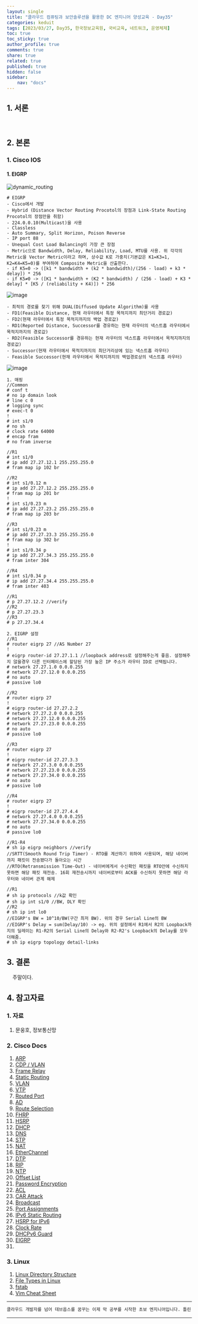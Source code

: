 ```yaml
---
layout: single
title: "클라우드 컴퓨팅과 보안솔루션을 활용한 DC 엔지니어 양성교육 - Day35"
categories: keduit
tags: [2023/03/27, Day35, 한국정보교육원, 국비교육, 네트워크, 운영체제]
toc: true
toc_sticky: true
author_profile: true
comments: true
share: true
related: true
published: true
hidden: false
sidebar: 
    nav: "docs"
---
```


## 1. 서론     

&nbsp;&nbsp;&nbsp;&nbsp;

## 2. 본론     

### 1. Cisco IOS   

#### 1. EIGRP   

![dynamic_routing](https://user-images.githubusercontent.com/124491456/227813515-05553f6b-0a40-423d-be94-e554d3574d88.png)

```
# EIGRP
- Cisco에서 개발
- Hybrid (Distance Vector Routing Procotol의 장점과 Link-State Routing Procotol의 장점만을 취함)
- 224.0.0.10(Multicast)을 사용
- Classless
- Auto Summary, Split Horizon, Poison Reverse
- IP port 88
- Unequal Cost Load Balancing이 가장 큰 장점
- Metric으로 Bandwidth, Delay, Reliability, Load, MTU를 사용. 위 각각의 Metric을 Vector Metric이라고 하며, 상수값 K로 가중치(기본값은 K1=K3=1, K2=K4=K5=0)를 부여하여 Composite Metric을 산출한다.
- if K5=0 -> ([k1 * bandwidth + (k2 * bandwidth)/(256 - load) + k3 * delay]) * 256
- if K5≠0 -> ([K1 * bandwidth + (K2 * bandwidth) / (256 - load) + K3 * delay] * [K5 / (reliability + K4)]) * 256
```

![image](https://user-images.githubusercontent.com/124491456/227823916-a727c06d-2f59-476e-9d0c-9753e88d240f.png)

```
- 최적의 경로를 찾기 위해 DUAL(Diffused Update Algorithm)를 사용
- FD1(Feasible Distance, 현재 라우터에서 특정 목적지까지 최단거리 경로값)
- FD2(현재 라우터에서 특정 목적지까지의 백업 경로값)
- RD1(Reported Distance, Successor를 경유하는 현재 라우터의 넥스트홉 라우터에서 목적지까지의 경로값)
- RD2(Feasible Successor를 경유하는 현재 라우터의 넥스트홉 라우터에서 목적지까지의 경로값)
- Successor(현재 라우터에서 목적지까지의 최단거리상에 있는 넥스트홉 라우터)
- Feasible Successor(현재 라우터에서 목적지까지의 백업경로상의 넥스트홉 라우터)
```

![image](https://user-images.githubusercontent.com/124491456/227815582-64285384-8cee-4bfe-bca6-f83dd732e4c7.png)

```
1. 매핑
//Common
# conf t
# no ip domain look
# line c 0
# logging sync
# exec-t 0
!
# int s1/0
# no sh
# clock rate 64000
# encap fram
# no fram inverse

//R1
# int s1/0
# ip add 27.27.12.1 255.255.255.0
# fram map ip 102 br

//R2
# int s1/0.12 m
# ip add 27.27.12.2 255.255.255.0
# fram map ip 201 br
!
# int s1/0.23 m
# ip add 27.27.23.2 255.255.255.0
# fram map ip 203 br

//R3
# int s1/0.23 m
# ip add 27.27.23.3 255.255.255.0
# fram map ip 302 br
!
# int s1/0.34 p
# ip add 27.27.34.3 255.255.255.0
# fram inter 304

//R4
# int s1/0.34 p
# ip add 27.27.34.4 255.255.255.0
# fram inter 403

//R1
# p 27.27.12.2 //verify
//R2
# p 27.27.23.3
//R3
# p 27.27.34.4

2. EIGRP 설정
//R1
# router eigrp 27 //AS Number 27
!
# eigrp router-id 27.27.1.1 //loopback address로 설정해주는게 좋음. 설정해주지 않을경우 다른 인터페이스에 할당된 가장 높은 IP 주소가 라우터 ID로 선택됩니다.
# network 27.27.1.0 0.0.0.255
# network 27.27.12.0 0.0.0.255
# no auto
# passive lo0

//R2
# router eigrp 27
!
# eigrp router-id 27.27.2.2
# network 27.27.2.0 0.0.0.255
# network 27.27.12.0 0.0.0.255
# network 27.27.23.0 0.0.0.255
# no auto
# passive lo0

//R3
# router eigrp 27
!
# eigrp router-id 27.27.3.3
# network 27.27.3.0 0.0.0.255
# network 27.27.23.0 0.0.0.255
# network 27.27.34.0 0.0.0.255
# no auto
# passive lo0

//R4
# router eigrp 27 
!
# eigrp router-id 27.27.4.4
# network 27.27.4.0 0.0.0.255
# network 27.27.34.0 0.0.0.255
# no auto
# passive lo0

//R1-R4
# sh ip eigrp neighbors //verify
//SRTT(Smooth Round Trip Timer) - RTO를 계산하기 위하여 사용되며, 해당 네이버까지 패킷이 전송됐다가 돌아오는 시간
//RTO(Retransmission Time-Out) - 네이버에게서 수신확인 패킷을 RTO안에 수신하지 못하면 해당 패킷 재전송. 16회 재전송시까지 네이버로부터 ACK를 수신하지 못하면 해당 라우터와 네이버 관계 해제

//R1
# sh ip protocols //k값 확인
# sh ip int s1/0 //BW, DLY 확인
//R2
# sh ip int lo0
//EIGRP's BW = 10^10/BW(구간 최저 BW). 위의 경우 Serial Line의 BW
//EIGRP's Delay = sum(Delay/10) -> eg. 위의 설정에서 R1에서 R2의 Loopback까지의 딜레이는 R1-R2의 Serial Line의 Delay와 R2-R2's Loopback의 Delay를 모두 더해줌.
# sh ip eigrp topology detail-links
```





















## 3. 결론     

&nbsp;&nbsp;&nbsp;&nbsp;주말이다.

## 4. 참고자료   

### 1. 자료

1. 문웅호, 정보통신망   

### 2. Cisco Docs

1. [ARP](https://www.cisco.com/c/en/us/td/docs/ios-xml/ios/ipaddr_arp/configuration/15-s/arp-15-s-book/Configuring-Address-Resolution-Protocol.html)   
2. [CDP / VLAN](https://www.cisco.com/c/en/us/td/docs/ios-xml/ios/cdp/configuration/15-mt/cdp-15-mt-book/nm-cdp-discover.html)   
3. [Frame Relay](https://www.cisco.com/c/en/us/support/docs/wan/frame-relay/16563-12.html)   
4. [Static Routing](https://www.cisco.com/c/en/us/td/docs/switches/datacenter/nexus3000/sw/unicast/503_u1_2/nexus3000_unicast_config_gd_503_u1_2/l3_route.html)   
5. [VLAN](https://www.cisco.com/c/en/us/td/docs/switches/datacenter/sw/5_x/nx-os/layer2/configuration/guide/Cisco_Nexus_7000_Series_NX-OS_Layer_2_Switching_Configuration_Guide_Release_5-x_chapter4.html)   
6. [VTP](https://www.cisco.com/c/en/us/support/docs/lan-switching/vtp/10558-21.html)   
7. [Routed Port](https://www.ciscopress.com/articles/article.asp?p=2990405&seqNum=4)   
8. [AD](https://www.cisco.com/c/en/us/support/docs/ip/border-gateway-protocol-bgp/15986-admin-distance.html)   
9. [Route Selection](https://www.cisco.com/c/en/us/support/docs/ip/enhanced-interior-gateway-routing-protocol-eigrp/8651-21.html)   
10. [FHRP](https://www.cisco.com/c/en/us/td/docs/ios-xml/ios/ipapp_fhrp/configuration/xe-16/fhp-xe-16-book/fhp-hsrp-mgo.html)   
11. [HSRP](https://www.cisco.com/c/en/us/support/docs/ip/hot-standby-router-protocol-hsrp/9234-hsrpguidetoc.html)   
12. [DHCP](https://www.cisco.com/c/en/us/td/docs/ios-xml/ios/ipaddr_dhcp/configuration/15-sy/dhcp-15-sy-book/config-dhcp-server.html)   
13. [DNS](https://www.cisco.com/c/en/us/td/docs/ios-xml/ios/ipaddr_dns/configuration/15-mt/dns-15-mt-book/dns-config-dns.html)   
14. [STP](https://www.cisco.com/c/en/us/td/docs/ios-xml/ios/lanswitch/configuration/xe-16/lanswitch-xe-16-book/lsw-span-tree-prot.html)   
15. [NAT](https://www.cisco.com/c/en/us/td/docs/ios-xml/ios/ipaddr_nat/configuration/15-mt/nat-15-mt-book/iadnat-addr-consv.html)   
16. [EtherChannel](https://www.cisco.com/c/en/us/support/docs/lan-switching/etherchannel/98469-ios-etherchannel.html)   
17. [DTP](https://www.ciscopress.com/articles/article.asp?p=2181837&seqNum=8)   
18. [RIP](https://www.cisco.com/c/en/us/td/docs/ios-xml/ios/iproute_rip/configuration/15-mt/irr-15-mt-book/irr-cfg-info-prot.html)   
19. [NTP](https://www.cisco.com/c/en/us/td/docs/switches/lan/catalyst4000/8-2glx/configuration/guide/ntp.html)   
20. [Offset List](https://www.cisco.com/c/en/us/support/docs/ip/enhanced-interior-gateway-routing-protocol-eigrp/13673-14.html#modifycompositemetric)   
21. [Password Encryption](https://www.cisco.com/c/en/us/support/docs/security-vpn/remote-authentication-dial-user-service-radius/107614-64.html)    
22. [ACL](https://www.cisco.com/c/en/us/support/docs/security/ios-firewall/23602-confaccesslists.html)   
23. [CAR Attack](https://www.cisco.com/c/ko_kr/support/docs/ios-nx-os-software/ios-software-releases-122-mainline/12764-car-rate-limit-icmp.pdf)   
24. [Broadcast](https://www.practicalnetworking.net/stand-alone/local-broadcast-vs-directed-broadcast/)   
25. [Port Assignments](https://www.cisco.com/en/US/docs/routers/access/800/850/software/configuration/guide/tcpports.html)   
26. [IPv6 Static Routing](https://www.cisco.com/c/en/us/td/docs/ios-xml/ios/iproute_pi/configuration/xe-16-10/iri-xe-16-10-book/ip6-route-static-xe.pdf)   
27. [HSRP for IPv6](https://www.cisco.com/c/en/us/td/docs/ios-xml/ios/ipapp_fhrp/configuration/15-sy/fhp-15-sy-book/HSRP-Global-IPv6-Address.html)   
28. [Clock Rate](https://community.cisco.com/t5/switching/clock-rate-on-routers/td-p/1896101)   
29. [DHCPv6 Guard](https://www.cisco.com/c/en/us/td/docs/ios-xml/ios/ipv6_fhsec/configuration/xe-16/ip6f-xe-16-book/ip6-dhcpv6-guard.html)   
30. [EIGRP](https://www.cisco.com/c/en/us/support/docs/ip/enhanced-interior-gateway-routing-protocol-eigrp/16406-eigrp-toc.html)   
31. 
    
    

### 3. Linux

1. [Linux Directory Structure](https://www.geeksforgeeks.org/linux-directory-structure/)   
2. [File Types in Linux](https://linuxconfig.org/identifying-file-types-in-linux)   
3. [fstab](https://www.redhat.com/sysadmin/etc-fstab)   
4. [Vim Cheat Sheet](https://vim.rtorr.com/)   


---

```bash
클라우드 개발자를 넘어 데브옵스를 꿈꾸는 이제 막 공부를 시작한 초보 엔지니어입니다. 틀린 점이 있으면 친절하게 댓글 부탁드립니다. :)
```

---
